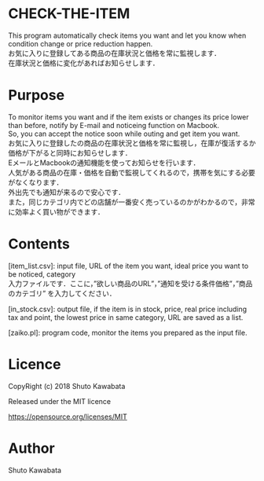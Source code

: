 # CHECK-THE-ITEM
This program automatically check items you want and let you know when condition change or price reduction happen.
<br>
お気に入りに登録してある商品の在庫状況と価格を常に監視します．
<br>
在庫状況と価格に変化があればお知らせします．

# Purpose
To monitor items you want and if the item exists or changes its price lower than before, 
notify by E-mail and noticeing function on Macbook.<br>
So, you can accept the notice soon while outing and get item you want.
<br>
お気に入りに登録したの商品の在庫状況と価格を常に監視し，在庫が復活するか価格が下がると同時にお知らせします．
<br>
EメールとMacbookの通知機能を使ってお知らせを行います．
<br>
人気がある商品の在庫・価格を自動で監視してくれるので，携帯を気にする必要がなくなります．
<br>
外出先でも通知が来るので安心です．
<br>
また，同じカテゴリ内でどの店舗が一番安く売っているのかがわかるので，非常に効率よく買い物ができます．

# Contents
[item_list.csv]: input file, URL of the item you want, ideal price you want to be noticed, category
<br>
入力ファイルです．ここに，”欲しい商品のURL”，”通知を受ける条件価格”，”商品のカテゴリ” を入力してください．

[in_stock.csv]: output file, if the item is in stock, price, real price including tax and point, the lowest price in same category, URL are saved as a list.
<br>

[zaiko.pl]: program code, monitor the items you prepared as the input file.

# Licence
CopyRight (c) 2018 Shuto Kawabata

Released under the MIT licence

https://opensource.org/licenses/MIT

# Author
Shuto Kawabata


